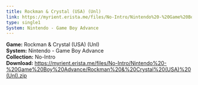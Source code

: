 ```yaml
---
title: Rockman & Crystal (USA) (Unl)
link: https://myrient.erista.me/files/No-Intro/Nintendo%20-%20Game%20Boy%20Advance/Rockman%20&%20Crystal%20(USA)%20(Unl).zip
type: single1
System: Nintendo - Game Boy Advance
---
```

<b>Game:</b> Rockman & Crystal (USA) (Unl)<br>
<b>System:</b> Nintendo - Game Boy Advance<br>
<b>Collection:</b> No-Intro<br>
<b>Download:</b> https://myrient.erista.me/files/No-Intro/Nintendo%20-%20Game%20Boy%20Advance/Rockman%20&%20Crystal%20(USA)%20(Unl).zip
